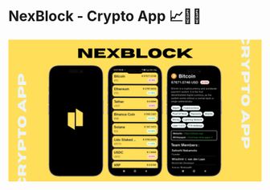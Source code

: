 # NexBlock - Crypto App 📈🚀🌐
![App Screenshot](https://github.com/shalenMathew/NexBlock-CryptoApp/blob/master/images/crypto_banner.png)
